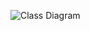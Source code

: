 ![Class Diagram](http://www.plantuml.com/plantuml/proxy?src=https://raw.githubusercontent.com/Calabaraburus/CodeExamples/master/SQL/ProductsCategories/products.puml)
